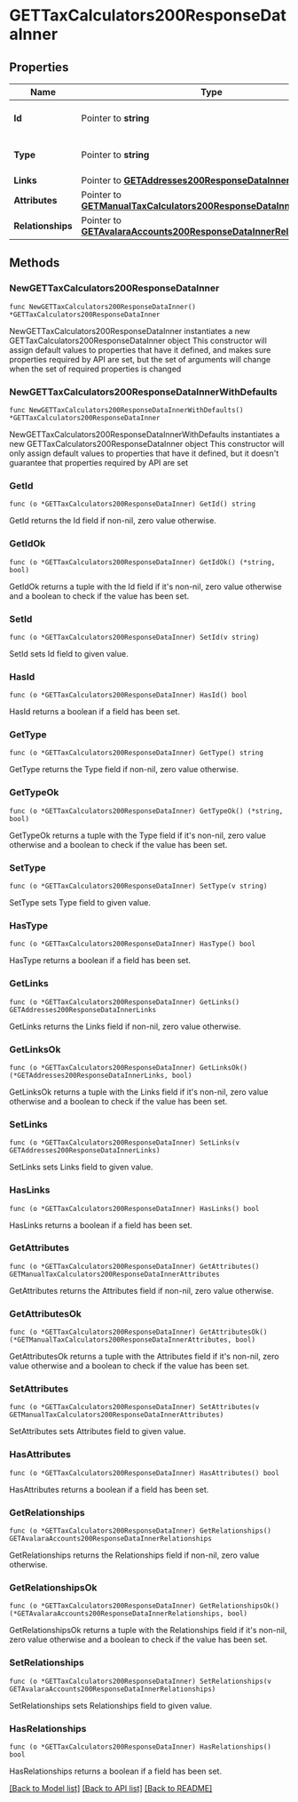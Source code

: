 # GETTaxCalculators200ResponseDataInner

## Properties

Name | Type | Description | Notes
------------ | ------------- | ------------- | -------------
**Id** | Pointer to **string** | The resource&#39;s id | [optional] 
**Type** | Pointer to **string** | The resource&#39;s type | [optional] [default to "tax_calculators"]
**Links** | Pointer to [**GETAddresses200ResponseDataInnerLinks**](GETAddresses200ResponseDataInnerLinks.md) |  | [optional] 
**Attributes** | Pointer to [**GETManualTaxCalculators200ResponseDataInnerAttributes**](GETManualTaxCalculators200ResponseDataInnerAttributes.md) |  | [optional] 
**Relationships** | Pointer to [**GETAvalaraAccounts200ResponseDataInnerRelationships**](GETAvalaraAccounts200ResponseDataInnerRelationships.md) |  | [optional] 

## Methods

### NewGETTaxCalculators200ResponseDataInner

`func NewGETTaxCalculators200ResponseDataInner() *GETTaxCalculators200ResponseDataInner`

NewGETTaxCalculators200ResponseDataInner instantiates a new GETTaxCalculators200ResponseDataInner object
This constructor will assign default values to properties that have it defined,
and makes sure properties required by API are set, but the set of arguments
will change when the set of required properties is changed

### NewGETTaxCalculators200ResponseDataInnerWithDefaults

`func NewGETTaxCalculators200ResponseDataInnerWithDefaults() *GETTaxCalculators200ResponseDataInner`

NewGETTaxCalculators200ResponseDataInnerWithDefaults instantiates a new GETTaxCalculators200ResponseDataInner object
This constructor will only assign default values to properties that have it defined,
but it doesn't guarantee that properties required by API are set

### GetId

`func (o *GETTaxCalculators200ResponseDataInner) GetId() string`

GetId returns the Id field if non-nil, zero value otherwise.

### GetIdOk

`func (o *GETTaxCalculators200ResponseDataInner) GetIdOk() (*string, bool)`

GetIdOk returns a tuple with the Id field if it's non-nil, zero value otherwise
and a boolean to check if the value has been set.

### SetId

`func (o *GETTaxCalculators200ResponseDataInner) SetId(v string)`

SetId sets Id field to given value.

### HasId

`func (o *GETTaxCalculators200ResponseDataInner) HasId() bool`

HasId returns a boolean if a field has been set.

### GetType

`func (o *GETTaxCalculators200ResponseDataInner) GetType() string`

GetType returns the Type field if non-nil, zero value otherwise.

### GetTypeOk

`func (o *GETTaxCalculators200ResponseDataInner) GetTypeOk() (*string, bool)`

GetTypeOk returns a tuple with the Type field if it's non-nil, zero value otherwise
and a boolean to check if the value has been set.

### SetType

`func (o *GETTaxCalculators200ResponseDataInner) SetType(v string)`

SetType sets Type field to given value.

### HasType

`func (o *GETTaxCalculators200ResponseDataInner) HasType() bool`

HasType returns a boolean if a field has been set.

### GetLinks

`func (o *GETTaxCalculators200ResponseDataInner) GetLinks() GETAddresses200ResponseDataInnerLinks`

GetLinks returns the Links field if non-nil, zero value otherwise.

### GetLinksOk

`func (o *GETTaxCalculators200ResponseDataInner) GetLinksOk() (*GETAddresses200ResponseDataInnerLinks, bool)`

GetLinksOk returns a tuple with the Links field if it's non-nil, zero value otherwise
and a boolean to check if the value has been set.

### SetLinks

`func (o *GETTaxCalculators200ResponseDataInner) SetLinks(v GETAddresses200ResponseDataInnerLinks)`

SetLinks sets Links field to given value.

### HasLinks

`func (o *GETTaxCalculators200ResponseDataInner) HasLinks() bool`

HasLinks returns a boolean if a field has been set.

### GetAttributes

`func (o *GETTaxCalculators200ResponseDataInner) GetAttributes() GETManualTaxCalculators200ResponseDataInnerAttributes`

GetAttributes returns the Attributes field if non-nil, zero value otherwise.

### GetAttributesOk

`func (o *GETTaxCalculators200ResponseDataInner) GetAttributesOk() (*GETManualTaxCalculators200ResponseDataInnerAttributes, bool)`

GetAttributesOk returns a tuple with the Attributes field if it's non-nil, zero value otherwise
and a boolean to check if the value has been set.

### SetAttributes

`func (o *GETTaxCalculators200ResponseDataInner) SetAttributes(v GETManualTaxCalculators200ResponseDataInnerAttributes)`

SetAttributes sets Attributes field to given value.

### HasAttributes

`func (o *GETTaxCalculators200ResponseDataInner) HasAttributes() bool`

HasAttributes returns a boolean if a field has been set.

### GetRelationships

`func (o *GETTaxCalculators200ResponseDataInner) GetRelationships() GETAvalaraAccounts200ResponseDataInnerRelationships`

GetRelationships returns the Relationships field if non-nil, zero value otherwise.

### GetRelationshipsOk

`func (o *GETTaxCalculators200ResponseDataInner) GetRelationshipsOk() (*GETAvalaraAccounts200ResponseDataInnerRelationships, bool)`

GetRelationshipsOk returns a tuple with the Relationships field if it's non-nil, zero value otherwise
and a boolean to check if the value has been set.

### SetRelationships

`func (o *GETTaxCalculators200ResponseDataInner) SetRelationships(v GETAvalaraAccounts200ResponseDataInnerRelationships)`

SetRelationships sets Relationships field to given value.

### HasRelationships

`func (o *GETTaxCalculators200ResponseDataInner) HasRelationships() bool`

HasRelationships returns a boolean if a field has been set.


[[Back to Model list]](../README.md#documentation-for-models) [[Back to API list]](../README.md#documentation-for-api-endpoints) [[Back to README]](../README.md)


